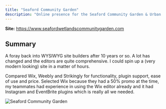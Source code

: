 ```yaml
---
title: "Seaford Community Garden"
description: "Online presence for the Seaford Community Garden & Urban Biodiversity Project"
---
```


**Site:** https://www.seafordwetlandscommunitygarden.com

## Summary

A foray back into WYSIWYG site builders after 10 years or so. A lot has changed and the editors are quite comprehensive. I could spin up a (very modern looking) site in a matter of hours.

Compared Wix, Weebly and Strikingly for functionality, plugin support, ease of use and price. Selected Wix because they had a 50% promo at the time, my teammates had experience in using the Wix editor already and it had Instagram and EventBrite plugins which is really all we needed.

![Seaford Community Garden](/scg_screenshot.png)

